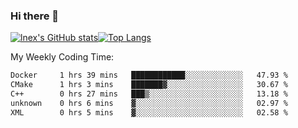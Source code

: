 ### Hi there 👋
[![lnex's GitHub stats](https://github-readme-stats.vercel.app/api?username=lnexenl&count_private=true&show_icons=true)](https://github.com/anuraghazra/github-readme-stats)[![Top Langs](https://github-readme-stats.vercel.app/api/top-langs/?username=lnexenl&layout=compact&langs_count=8&exclude_repo=32-bit-MIPS-CPU)](https://github.com/anuraghazra/github-readme-stats)

My Weekly Coding Time:
<!--START_SECTION:waka-->

```txt
Docker     1 hrs 39 mins   ████████████░░░░░░░░░░░░░   47.93 %
CMake      1 hrs 3 mins    ███████▓░░░░░░░░░░░░░░░░░   30.67 %
C++        0 hrs 27 mins   ███▒░░░░░░░░░░░░░░░░░░░░░   13.18 %
unknown    0 hrs 6 mins    ▓░░░░░░░░░░░░░░░░░░░░░░░░   02.97 %
XML        0 hrs 5 mins    ▓░░░░░░░░░░░░░░░░░░░░░░░░   02.58 %
```

<!--END_SECTION:waka-->

